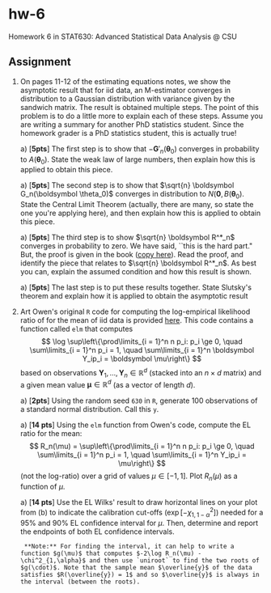 # hw-6

Homework 6 in STAT630: Advanced Statistical Data Analysis @ CSU

## Assignment

1. On pages 11-12 of the estimating equations notes, we show the asymptotic result that for iid data, an M-estimator converges in distribution to a Gaussian distribution with variance given by the sandwich matrix. The result is obtained multiple steps. The point of this problem is to do a little more to explain each of these steps. Assume you are writing a summary for another PhD statistics student. Since the homework grader is a PhD statistics student, this is actually true!

    a) [**5pts**] The first step is to show that $-\boldsymbol G'_n(\boldsymbol \theta_0)$ converges in probability to $A(\boldsymbol \theta_0)$. State the weak law of large numbers, then explain how this is applied to obtain this piece.  
  
    a) [**5pts**] The second step is to show that $\sqrt{n} \boldsymbol G_n(\boldsymbol \theta_0)$ converges in distribution to $N(\boldsymbol 0, B(\boldsymbol \theta_0)$.  State the Central Limit Theorem (actually, there are many, so state the one you're applying here), and then explain how this is applied to obtain this piece.
  
    a) [**5pts**] The third step is to show $\sqrt{n} \boldsymbol R^*_n$ converges in probability to zero.  We have said, ``this is the hard part."  But, the proof is given in the book ([copy here](./m_estimator_proof.pdf)).  Read the proof, and identify the piece that relates to $\sqrt{n} \boldsymbol R^*_n$. As best you can, explain the assumed condition and how this result is shown.
  
    a) [**5pts**] The last step is to put these results together. State Slutsky's theorem and explain how it is applied to obtain the asymptotic result
  
1. Art Owen's original `R` code for computing the log-empirical likelihood ratio of for the mean of iid data is provided [here](./owen_el_mean.R). This code contains a function called `elm` that computes
$$
\log \sup\left\{\prod\limits_{i = 1}^n n p_i: p_i \ge 0, \quad \sum\limits_{i = 1}^n p_i = 1, \quad \sum\limits_{i = 1}^n \boldsymbol Y_ip_i = \boldsymbol \mu\right\}
$$
based on observations $\boldsymbol Y_1, \dots, \boldsymbol Y_n \in \mathbb{R}^d$ (stacked into an $n \times d$ matrix) and a given mean value $\boldsymbol \mu \in \mathbb{R}^d$ (as a vector of length $d$).

    a) [**2pts**] Using the random seed `630` in `R`, generate $100$ observations of a standard normal distribution. Call this `y`.
    
    a) [**14 pts**] Using the `elm` function from Owen's code, compute the EL ratio for the mean:
        $$
        R_n(\mu) = \sup\left\{\prod\limits_{i = 1}^n n p_i: p_i \ge 0, \quad \sum\limits_{i = 1}^n p_i = 1, \quad \sum\limits_{i = 1}^n Y_ip_i = \mu\right\}
        $$
        (not the log-ratio) over a grid of values $\mu \in [-1, 1]$. Plot $R_n(\mu)$ as a function of $\mu$.
    
    a) [**14 pts**] Use the EL Wilks' result to draw horizontal lines on your plot from (b) to indicate the calibration cut-offs ($\exp[-\chi^2_{1, 1 - \alpha}]$) needed for a 95% and 90% EL confidence interval for $\mu$. Then, determine and report the endpoints of both EL confidence intervals.
    
        **Note:** For finding the interval, it can help to write a function $g(\mu)$ that computes $-2\log R_n(\mu) - \chi^2_{1,\alpha}$ and then use `uniroot` to find the two roots of $g(\cdot)$. Note that the sample mean $\overline{y}$ of the data satisfies $R(\overline{y}) = 1$ and so $\overline{y}$ is always in the interval (between the roots).
    
  
